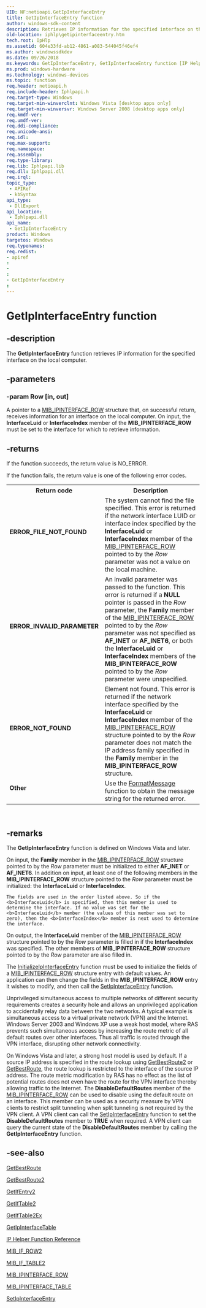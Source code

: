 ```yaml
---
UID: NF:netioapi.GetIpInterfaceEntry
title: GetIpInterfaceEntry function
author: windows-sdk-content
description: Retrieves IP information for the specified interface on the local computer.
old-location: iphlp\getipinterfaceentry.htm
tech.root: IpHlp
ms.assetid: 604e33fd-ab12-4861-a083-544045f46ef4
ms.author: windowssdkdev
ms.date: 09/26/2018
ms.keywords: GetIpInterfaceEntry, GetIpInterfaceEntry function [IP Helper], iphlp.getipinterfaceentry, netioapi/GetIpInterfaceEntry
ms.prod: windows-hardware
ms.technology: windows-devices
ms.topic: function
req.header: netioapi.h
req.include-header: Iphlpapi.h
req.target-type: Windows
req.target-min-winverclnt: Windows Vista [desktop apps only]
req.target-min-winversvr: Windows Server 2008 [desktop apps only]
req.kmdf-ver: 
req.umdf-ver: 
req.ddi-compliance: 
req.unicode-ansi: 
req.idl: 
req.max-support: 
req.namespace: 
req.assembly: 
req.type-library: 
req.lib: Iphlpapi.lib
req.dll: Iphlpapi.dll
req.irql: 
topic_type:
 - APIRef
 - kbSyntax
api_type:
 - DllExport
api_location:
 - Iphlpapi.dll
api_name:
 - GetIpInterfaceEntry
product: Windows
targetos: Windows
req.typenames: 
req.redist: 
- apiref
: 
- 
: 
- GetIpInterfaceEntry
: 
---
```


# GetIpInterfaceEntry function


## -description


The 
<b>GetIpInterfaceEntry</b> function  retrieves IP information for the specified interface on the local computer.


## -parameters




### -param Row [in, out]

A pointer to a 
<a href="https://msdn.microsoft.com/28265037-f7a3-40a4-b386-20f43f32a8b3">MIB_IPINTERFACE_ROW</a> structure that, on successful return, receives information for an interface on the local computer. On input, the <b>InterfaceLuid</b> or <b>InterfaceIndex</b> member of the <b>MIB_IPINTERFACE_ROW</b> must be set to the interface for which to retrieve information.


## -returns



If the function succeeds, the return value is NO_ERROR.

If the function fails, the return value is one of the following error codes.

<table>
<tr>
<th>Return code</th>
<th>Description</th>
</tr>
<tr>
<td width="40%">
<dl>
<dt><b>ERROR_FILE_NOT_FOUND</b></dt>
</dl>
</td>
<td width="60%">
The system cannot find the file specified. This error is returned if the  network interface LUID or interface index specified by the <b>InterfaceLuid</b> or <b>InterfaceIndex</b> member of the <a href="https://msdn.microsoft.com/28265037-f7a3-40a4-b386-20f43f32a8b3">MIB_IPINTERFACE_ROW</a> pointed to by the <i>Row</i> parameter was not a value on the local machine.

</td>
</tr>
<tr>
<td width="40%">
<dl>
<dt><b>ERROR_INVALID_PARAMETER</b></dt>
</dl>
</td>
<td width="60%">
An invalid parameter was passed to the function. This error is returned if a <b>NULL</b> pointer is passed in the <i>Row</i> parameter, the <b>Family</b> member of the <a href="https://msdn.microsoft.com/28265037-f7a3-40a4-b386-20f43f32a8b3">MIB_IPINTERFACE_ROW</a> pointed to by the <i>Row</i> parameter was not specified as <b>AF_INET</b> or <b>AF_INET6</b>, or both the <b>InterfaceLuid</b> or <b>InterfaceIndex</b> members of the <b>MIB_IPINTERFACE_ROW</b> pointed to by the <i>Row</i> parameter were unspecified.

</td>
</tr>
<tr>
<td width="40%">
<dl>
<dt><b>ERROR_NOT_FOUND</b></dt>
</dl>
</td>
<td width="60%">
Element not found. This error is returned if the  network interface specified by the <b>InterfaceLuid</b> or <b>InterfaceIndex</b> member of the <a href="https://msdn.microsoft.com/28265037-f7a3-40a4-b386-20f43f32a8b3">MIB_IPINTERFACE_ROW</a> structure pointed to by the <i>Row</i> parameter does not match the IP address family specified in the <b>Family</b> member in the <b>MIB_IPINTERFACE_ROW</b> structure.

</td>
</tr>
<tr>
<td width="40%">
<dl>
<dt><b>Other</b></dt>
</dl>
</td>
<td width="60%">
Use 
the <a href="https://msdn.microsoft.com/b9d61342-4bcf-42e9-96f1-a5993dfb6c0c">FormatMessage</a> function to obtain the message string for the returned error.

</td>
</tr>
</table>
 




## -remarks



The <b>GetIpInterfaceEntry</b> function is defined on Windows Vista and later. 

On input, the <b>Family</b> member in the <a href="https://msdn.microsoft.com/28265037-f7a3-40a4-b386-20f43f32a8b3">MIB_IPINTERFACE_ROW</a> structure pointed to by the <i>Row</i> parameter must be initialized to either <b>AF_INET</b> or <b>AF_INET6</b>. In addition on input, at least one of the following members in the <b>MIB_IPINTERFACE_ROW</b> structure pointed to the <i>Row</i> parameter must be initialized:
    the <b>InterfaceLuid</b> or <b>InterfaceIndex</b>.

    The fields are used in the order listed above. So if the <b>InterfaceLuid</b> is specified, then this member is used to determine the interface. If no value was set for the  <b>InterfaceLuid</b> member (the values of this member was set to zero), then the <b>InterfaceIndex</b> member is next used to determine the interface. 

On output, the <b>InterfaceLuid</b> member of the <a href="https://msdn.microsoft.com/28265037-f7a3-40a4-b386-20f43f32a8b3">MIB_IPINTERFACE_ROW</a> structure pointed to by the <i>Row</i> parameter is filled in if the <b>InterfaceIndex</b> was specified. The other members of <b>MIB_IPINTERFACE_ROW</b> structure pointed to by the <i>Row</i> parameter are also filled in.

The <a href="https://msdn.microsoft.com/5e7aed65-63e1-4e7b-bccf-9a2485212432">InitializeIpInterfaceEntry</a> function must be used to initialize the fields of a
    <a href="https://msdn.microsoft.com/28265037-f7a3-40a4-b386-20f43f32a8b3">MIB_IPINTERFACE_ROW</a> structure entry with default values.  An application can then change the
    fields in the <b>MIB_IPINTERFACE_ROW</b> entry it wishes to modify, and then call the <a href="https://msdn.microsoft.com/8e6d2c14-29c3-47a7-9eb8-0989df9da68c">SetIpInterfaceEntry</a> function.

Unprivileged simultaneous access to multiple networks of different security requirements creates a security hole and allows an unprivileged application to accidentally relay data between the two networks. A typical example is simultaneous access to a virtual private network (VPN) and the Internet. Windows Server 2003 and Windows XP use a weak host model, where RAS prevents such simultaneous access by increasing the route metric of all default routes over other interfaces. Thus all traffic is routed through the VPN interface, disrupting other network connectivity. 

On Windows Vista and later, a strong host model is used by default. If a source IP address is specified in the route lookup using <a href="https://msdn.microsoft.com/7bc16824-c98f-4cd5-a589-e198b48b637c">GetBestRoute2</a> or <a href="https://msdn.microsoft.com/5e507d14-f603-467d-9c37-bb048658d0b1">GetBestRoute</a>, the route lookup is restricted to the interface of the source IP address. The route metric modification by RAS has no effect as the list of potential routes does not even have the route for the VPN interface thereby allowing traffic to the Internet. The <b>DisableDefaultRoutes</b> member of the <a href="https://msdn.microsoft.com/28265037-f7a3-40a4-b386-20f43f32a8b3">MIB_IPINTERFACE_ROW</a> can be used to disable using the default route on an interface. This member can be used as a security measure by VPN clients to restrict split tunneling when split tunneling is not required by the VPN client. A VPN client can call the <a href="https://msdn.microsoft.com/8e6d2c14-29c3-47a7-9eb8-0989df9da68c">SetIpInterfaceEntry</a> function to set the <b>DisableDefaultRoutes</b> member to <b>TRUE</b> when required. A VPN client can query the current state of the <b>DisableDefaultRoutes</b> member by calling  the <b>GetIpInterfaceEntry</b> function. 




## -see-also




<a href="https://msdn.microsoft.com/5e507d14-f603-467d-9c37-bb048658d0b1">GetBestRoute</a>



<a href="https://msdn.microsoft.com/7bc16824-c98f-4cd5-a589-e198b48b637c">GetBestRoute2</a>



<a href="https://msdn.microsoft.com/da787dae-5e89-4bf2-a9b6-90e727995414">GetIfEntry2</a>



<a href="https://msdn.microsoft.com/0153c41c-b02b-4832-87b3-88dc3a9f4ff1">GetIfTable2</a>



<a href="https://msdn.microsoft.com/d8663894-50b1-4ca2-a1f4-6ca0970795a7">GetIfTable2Ex</a>



<a href="https://msdn.microsoft.com/09f2bbff-3281-41ae-878f-61c5afa20ec5">GetIpInterfaceTable</a>



<a href="https://msdn.microsoft.com/2de88e92-5fa5-4d8d-9448-67a33bf02f05">IP Helper Function Reference</a>



<a href="https://msdn.microsoft.com/e8bb79f9-e7e9-470b-8883-36d08061661b">MIB_IF_ROW2</a>



<a href="https://msdn.microsoft.com/334078c6-afd0-4c53-838c-28bc3e1e8484">MIB_IF_TABLE2</a>



<a href="https://msdn.microsoft.com/28265037-f7a3-40a4-b386-20f43f32a8b3">MIB_IPINTERFACE_ROW</a>



<a href="https://msdn.microsoft.com/c4bbb949-5573-42cd-bb03-e308ac40d569">MIB_IPINTERFACE_TABLE</a>



<a href="https://msdn.microsoft.com/8e6d2c14-29c3-47a7-9eb8-0989df9da68c">SetIpInterfaceEntry</a>
 

 

